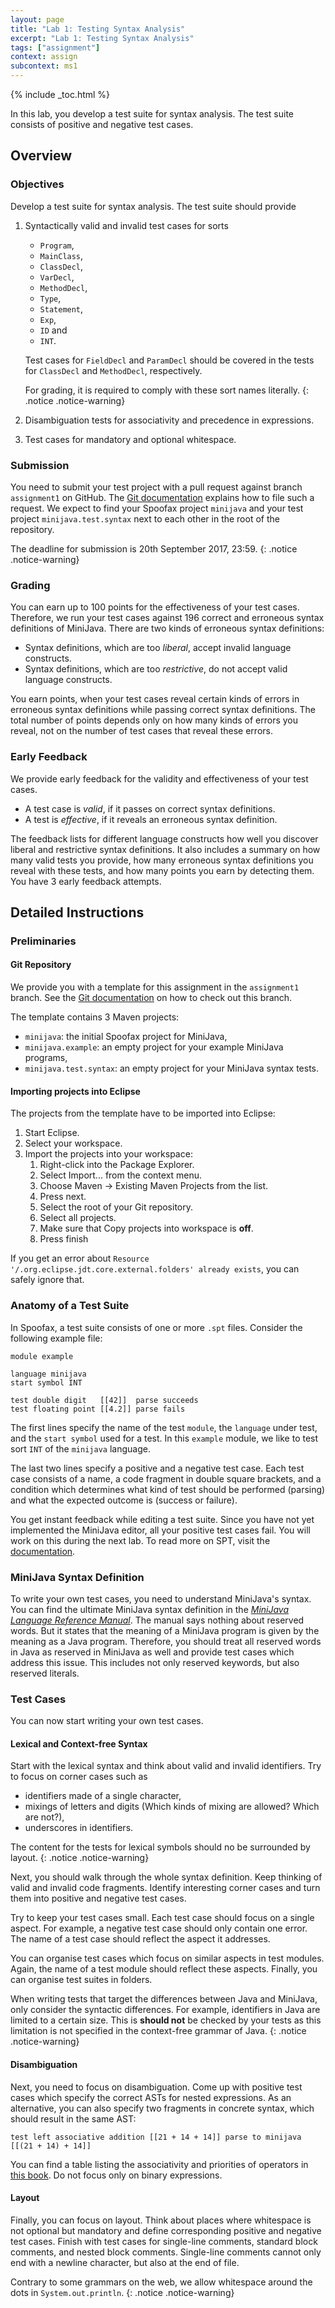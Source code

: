```yaml
---
layout: page
title: "Lab 1: Testing Syntax Analysis"
excerpt: "Lab 1: Testing Syntax Analysis"
tags: ["assignment"]
context: assign
subcontext: ms1
---
```


{% include _toc.html %}

In this lab, you develop a test suite for syntax analysis.
The test suite consists of positive and negative test cases.

## Overview

### Objectives

Develop a test suite for syntax analysis.
The test suite should provide

1.  Syntactically valid and invalid test cases for sorts
    * `Program`,
    * `MainClass`,
    * `ClassDecl`,
    * `VarDecl`,
    * `MethodDecl`,
    * `Type`,
    * `Statement`,
    * `Exp`,
    * `ID` and
    * `INT`.

    Test cases for `FieldDecl` and `ParamDecl` should be covered in the tests for `ClassDecl` and `MethodDecl`, respectively.

    For grading, it is required to comply with these sort names literally.
    {: .notice .notice-warning}

2. Disambiguation tests for associativity and precedence in expressions.
3. Test cases for mandatory and optional whitespace.

### Submission

You need to submit your test project with a pull request against branch `assignment1` on GitHub.
The [Git documentation](/documentation/git.html#submitting-an-assignment) explains how to file such a request.
We expect to find your Spoofax project `minijava` and your test project `minijava.test.syntax` next to each other in the root of the repository.

The deadline for submission is 20th September 2017, 23:59.
{: .notice .notice-warning}

### Grading

You can earn up to 100 points for the effectiveness of your test cases.
Therefore, we run your test cases against 196 correct and erroneous syntax definitions of MiniJava.
There are two kinds of erroneous syntax definitions:

- Syntax definitions, which are too *liberal*, accept invalid language constructs.
- Syntax definitions, which are too *restrictive*, do not accept valid language constructs.

You earn points,
  when your test cases reveal certain kinds of errors in erroneous syntax definitions
  while passing correct syntax definitions.
The total number of points depends only on how many kinds of errors you reveal,
  not on the number of test cases that reveal these errors.

### Early Feedback

We provide early feedback for the validity and effectiveness of your test cases.

- A test case is *valid*, if it passes on correct syntax definitions.
- A test is *effective*, if it reveals an erroneous syntax definition.

The feedback lists for different language constructs how well you discover liberal and restrictive syntax definitions.
It also includes a summary on how many valid tests you provide, how many erroneous syntax definitions you reveal with these tests, and how many points you earn by detecting them.
You have 3 early feedback attempts.

## Detailed Instructions

### Preliminaries

#### Git Repository

We provide you with a template for this assignment in the `assignment1` branch.
See the [Git documentation](/documentation/git.html#template) on how to check out this branch.

The template contains 3 Maven projects:

* `minijava`: the initial Spoofax project for MiniJava,
* `minijava.example`: an empty project for your example MiniJava programs,
* `minijava.test.syntax`: an empty project for your MiniJava syntax tests.

#### Importing projects into Eclipse

The projects from the template have to be imported into Eclipse:

1. Start Eclipse.
2. Select your workspace.
3. Import the projects into your workspace:
    1. Right-click into the Package Explorer.
    2. Select Import... from the context menu.
    3. Choose Maven -> Existing Maven Projects from the list.
    4. Press next.
    5. Select the root of your Git repository.
    6. Select all projects.
    7. Make sure that Copy projects into workspace is **off**.
    8. Press finish

If you get an error about `Resource '/.org.eclipse.jdt.core.external.folders' already exists`, you can safely ignore that.

### Anatomy of a Test Suite

In Spoofax, a test suite consists of one or more `.spt` files.
Consider the following example file:

    module example

    language minijava
    start symbol INT

    test double digit   [[42]]  parse succeeds
    test floating point [[4.2]] parse fails

The first lines specify
  the name of the test `module`,
  the `language` under test,
  and the `start symbol` used for a test.
In this `example` module, we like to test sort `INT` of the `minijava` language.

The last two lines specify a positive and a negative test case.
Each test case consists of
  a name,
  a code fragment in double square brackets, and
  a condition which determines
  what kind of test should be performed (parsing) and
  what the expected outcome is (success or failure).

You get instant feedback while editing a test suite.
Since you have not yet implemented the MiniJava editor, all your positive test cases fail.
You will work on this during the next lab.
To read more on SPT, visit the [documentation](http://www.metaborg.org/en/latest/source/langdev/meta/lang/spt/index.html).

### MiniJava Syntax Definition

To write your own test cases, you need to understand MiniJava's syntax.
You can find the ultimate MiniJava syntax definition in the [*MiniJava Language Reference Manual*](http://www.cambridge.org/us/features/052182060X/mjreference/node1.html).
The manual says nothing about reserved words.
But it states that the meaning of a MiniJava program is given by the meaning as a Java program.
Therefore, you should treat all reserved words in Java as reserved in MiniJava as well and provide test cases which address this issue.
This includes not only reserved keywords, but also reserved literals.

### Test Cases

You can now start writing your own test cases.

#### Lexical and Context-free Syntax

Start with the lexical syntax and think about valid and invalid identifiers.
Try to focus on corner cases such as

* identifiers made of a single character,
* mixings of letters and digits (Which kinds of mixing are allowed? Which are not?),
* underscores in identifiers.

The content for the tests for lexical symbols should no be surrounded by layout.
{: .notice .notice-warning}

Next, you should walk through the whole syntax definition.
Keep thinking of valid and invalid code fragments.
Identify interesting corner cases and turn them into positive and negative test cases.

Try to keep your test cases small.
Each test case should focus on a single aspect.
For example, a negative test case should only contain one error.
The name of a test case should reflect the aspect it addresses.

You can organise test cases which focus on similar aspects in test modules.
Again, the name of a test module should reflect these aspects.
Finally, you can organise test suites in folders.

When writing tests that target the differences between Java and MiniJava, only consider
the syntactic differences. For example, identifiers in Java are limited to a certain size.
This is **should not** be checked by your tests as this limitation is not specified in
the context-free grammar of Java.
{: .notice .notice-warning}

#### Disambiguation

Next, you need to focus on disambiguation.
Come up with positive test cases which specify the correct ASTs for nested expressions.
As an alternative, you can also specify two fragments in concrete syntax, which should result in the same AST:

    test left associative addition [[21 + 14 + 14]] parse to minijava [[(21 + 14) + 14]]

You can find a table listing the associativity and priorities of operators in [this book](http://introcs.cs.princeton.edu/java/11precedence/).
Do not focus only on binary expressions.

#### Layout

Finally, you can focus on layout.
Think about places where whitespace is not optional but mandatory and define corresponding positive and negative test cases.
Finish with test cases for single-line comments, standard block comments, and nested block comments.
Single-line comments cannot only end with a newline character, but also at the end of file.

Contrary to some grammars on the web, we allow whitespace around the dots in `System.out.println`.
{: .notice .notice-warning}
